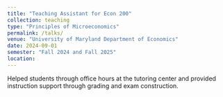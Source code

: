 ```yaml
---
title: "Teaching Assistant for Econ 200"
collection: teaching
type: "Principles of Microeconomics"
permalink: /talks/
venue: "University of Maryland Department of Economics"
date: 2024-09-01
semester: "Fall 2024 and Fall 2025"
location:
---
```


Helped students through office hours at the tutoring center and provided instruction support through grading and exam construction. 

